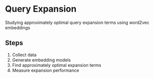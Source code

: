 # Query Expansion
Studying approximately optimal query expansion terms using word2vec embeddings

## Steps
1) Collect data
2) Generate embedding models
3) Find approximately optimal expansion terms
4) Measure expansion performance
